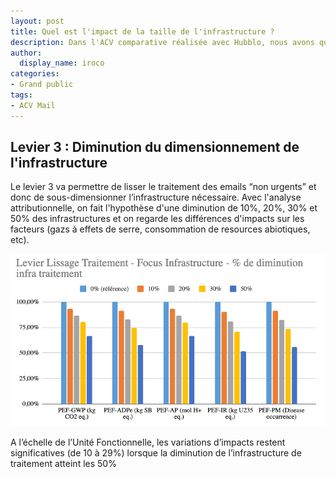 ```yaml
---
layout: post
title: Quel est l'impact de la taille de l'infrastructure ?
description: Dans l'ACV comparative réalisée avec Hubblo, nous avons quantifié l'impact de la taille de l'infrastructure sur l'environnement.
author:
  display_name: iroco
categories:
- Grand public
tags:
- ACV Mail
---
```


## Levier 3 : Diminution du dimensionnement de l'infrastructure

Le levier 3 va permettre de lisser le traitement des emails “non urgents” et donc de sous-dimensionner l’infrastructure nécessaire. Avec l'analyse attributionnelle, on fait l'hypothèse d'une diminution de 10%, 20%, 30% et 50% des infrastructures et on regarde les différences d'impacts sur les facteurs (gazs à effets de serre, consommation de resources abiotiques, etc).

![Graph des résultats de l'ACV-A levier3](/images/ACV/resultats-levier3-attr.png)

A l’échelle de l’Unité Fonctionnelle, les variations d’impacts restent significatives (de 10 à 29%) lorsque la diminution de l’infrastructure de traitement atteint les 50%
